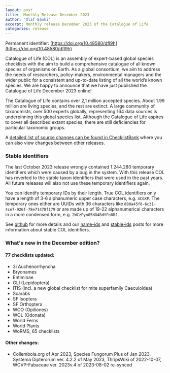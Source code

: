 ```yaml
---
layout: post
title:  Monthly Release December 2023
author: "Olaf Bánki"
excerpt: Monthly release December 2023 of the Catalogue of Life
categories: release
---
```


Permanent identifier: [https://doi.org/10.48580/dfl9h](https://doi.org/10.48580/dfl9h)

Catalogue of Life (COL) is an assembly of expert-based global species checklists with the aim to build a comprehensive catalogue of all known species of organisms on Earth. 
As a global consortium, we aim to address the needs of researchers, policy-makers, environmental managers and the wider public for a consistent and up-to-date listing of all the world’s known species. 
We are happy to announce that we have just published the Catalogue of Life December 2023 online!

The Catalogue of Life contains over 2,1 million accepted species. About 1.99 million are living species, and the rest are extinct. A large community of taxonomists, over 500 experts globally, representing 164 data sources is underpinning this global species list.
Although the Catalogue of Life aspires to cover all described extant species, there are still deficiencies for particular taxonomic groups.

A [detailed list of source changes can be found in ChecklistBank](https://www.checklistbank.org/dataset/281951/sourcemetrics?hideUnchanged=true&releaseKey=278910) where you can also view changes between other releases.

### Stable identifiers

The last October 2023 release wrongly contained 1.244.280 temporary identifiers which were caused by a bug in the system. With this release COL has reverted to the stable taxon identifiers that were used in the past years.
All future releases will also not use these temporary identifiers again.

You can identify temporary IDs by their length.
True COL identifiers only have a length of 3-6 alphanumeric upper case characters, e.g. `4CGXP`.
The temporary ones either are UUIDs with 36 characters like `800a45f8-6c31-4ce7-926f-78e71478f179` 
or are made up of 19-22 alphanumerical characters in a more condensed form, e.g. `2WCzPyn85NO4BdYFo8RJ`.


See [github](https://github.com/CatalogueOfLife/general/issues/100) for more details 
and our [name-ids](https://www.catalogueoflife.org/2022/03/23/name-ids) and [stable-ids](https://www.catalogueoflife.org/2021/04/14/stable-ids) 
posts for more information about stable COL identifiers.


### What's new in the December edition?

#### 77 checklists updated:

 * 3i Auchenorrhyncha
 * Bryonames
 * Entiminae
 * GLI (Lepidoptera)
 * ITIS (incl. a new global checklist for mite superfamily Caeculoidea)
 * Scarabs
 * SF Isoptera
 * SF Orthoptera
 * WCO (Opiliones)
 * WOL (Odonata)
 * World Ferns
 * World Plants
 * WoRMS, 65 checklists

#### Other changes:
 * Collembola.org of Apr 2023, Species Fungorum Plus of Jan 2023, Systema Dipterorum ver. 4.2.2 of May 2023, ThripsWiki of 2022-10-07, WCVP-Fabaceae ver. 2023v.4 of 2023-08-02 re-synced
